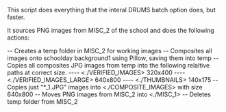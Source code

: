 This script does everything that the interal DRUMS batch option does, but faster. 

It sources PNG images from MISC_2 of the school and does the following actions:

-- Creates a temp folder in MISC_2 for working images
-- Composites all images onto schoolday background1 using Pillow, saving them into temp
-- Copies all composites JPG images from temp into the following relaltive paths at correct size.
---- <./VERIFIED_IMAGES> 320x400
---- <./VERIFIED_IMAGES_LARGE> 640x800
---- <./THUMBNAILS> 140x175
-- Copies just "*_1.JPG" images into <./COMPOSITE_IMAGES> with size 640x800
-- Moves PNG images from MISC_2 into <./MISC_1>
-- Deletes temp folder from MISC_2
